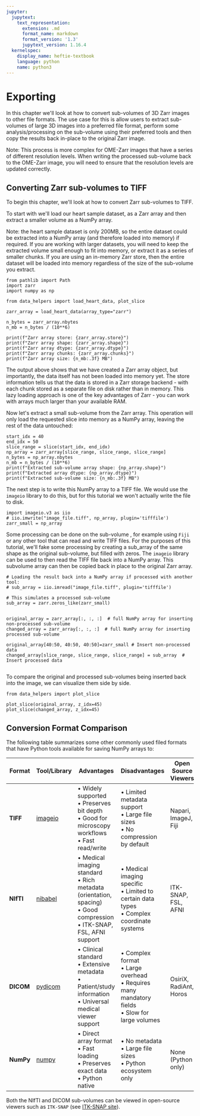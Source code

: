 ```yaml
---
jupyter:
  jupytext:
    text_representation:
      extension: .md
      format_name: markdown
      format_version: '1.3'
      jupytext_version: 1.16.4
  kernelspec:
    display_name: heftie-textbook
    language: python
    name: python3
---
```


# Exporting


In this chapter we'll look at how to convert sub-volumes of 3D Zarr images to other file formats.
The use case for this is allow users to extract sub-volumes of large 3D images into a preferred file format, perform some analysis/processing on the sub-volume using their preferred tools and then copy the results back in-place to the original Zarr image.

Note: This process is more complex for OME-Zarr images that have a series of different resolution levels.
When writing the processed sub-volume back to the OME-Zarr image, you will need to ensure that the resolution levels are updated correctly.

## Converting Zarr sub-volumes to TIFF

To begin this chapter, we'll look at how to convert Zarr sub-volumes to TIFF.

To start with we'll load our heart sample dataset, as a Zarr array and then extract a smaller volume as a NumPy array.

Note: the heart sample dataset is only 200MB, so the entire dataset could be extracted into a NumPy array (and therefore loaded into memory) if required.
If you are working with larger datasets, you will need to keep the extracted volume small enough to fit into memory, or extract it as a series of smaller chunks.
If you are using an in-memory Zarr store, then the entire dataset will be loaded into memory regardless of the size of the sub-volume you extract.

```{code-cell} ipython3
from pathlib import Path
import zarr
import numpy as np

from data_helpers import load_heart_data, plot_slice

zarr_array = load_heart_data(array_type="zarr")

n_bytes = zarr_array.nbytes
n_mb = n_bytes / (10**6)

print(f"Zarr array store: {zarr_array.store}")
print(f"Zarr array shape: {zarr_array.shape}")
print(f"Zarr array dtype: {zarr_array.dtype}")
print(f"Zarr array chunks: {zarr_array.chunks}")
print(f"Zarr array size: {n_mb:.3f} MB")

```

The output above shows that we have created a Zarr array object, but importantly, the data itself has not been loaded into memory yet.
The store information tells us that the data is stored in a Zarr storage backend - with each chunk stored as a separate file on disk rather than in memory.
This lazy loading approach is one of the key advantages of Zarr - you can work with arrays much larger than your available RAM.

Now let's extract a small sub-volume from the Zarr array. This operation will only load the requested slice into memory as a NumPy array, leaving the rest of the data untouched:

```{code-cell} ipython3
start_idx = 40
end_idx = 50
slice_range = slice(start_idx, end_idx)
np_array = zarr_array[slice_range, slice_range, slice_range]
n_bytes = np_array.nbytes
n_mb = n_bytes / (10**6)
print(f"Extracted sub-volume array shape: {np_array.shape}")
print(f"Extracted array dtype: {np_array.dtype}")
print(f"Extracted sub-volume size: {n_mb:.3f} MB")
```

The next step is to write this NumPy array to a TIFF file.
We would use the `imageio` library to do this, but for this tutorial we won't actually write the file to disk.

```{code-cell} ipython3
import imageio.v3 as iio
# iio.imwrite("image_file.tiff", np_array, plugin='tifffile')
zarr_small = np_array

```

Some processing can be done on the sub-volume , for example using `Fiji` or any other tool that can read and write TIFF files.
For the purposes of this tutorial, we'll fake some processing by creating a sub_array of the same shape as the original sub-volume, but filled with zeros.
The `imageio` library can be used to then read the TIFF file back into a NumPy array.
This subvolume array can then be copied back in place to the original Zarr array.

```{code-cell} ipython3
# Loading the result back into a NumPy array if processed with another tool:
# sub_array = iio.imread("image_file.tiff", plugin='tifffile')

# This simulates a processed sub-volume
sub_array = zarr.zeros_like(zarr_small)


original_array = zarr_array[:, :, :]  # full NumPy array for inserting non-processed sub-volume
changed_array = zarr_array[:, :, :]  # full NumPy array for inserting processed sub-volume

original_array[40:50, 40:50, 40:50]=zarr_small # Insert non-processed data
changed_array[slice_range, slice_range, slice_range] = sub_array  # Insert processed data


```

To compare the original and processed sub-volumes being inserted back into the image, we can visualize them side by side.

```{code-cell} ipython3
from data_helpers import plot_slice

plot_slice(original_array, z_idx=45)
plot_slice(changed_array, z_idx=45)
```

## Conversion Format Comparison

The following table summarizes some other commonly used filed formats that have Python tools available for saving NumPy arrays to:

| Format | Tool/Library | Advantages | Disadvantages | Open Source Viewers | Recommended Use Cases |
|--------|--------------|------------|---------------|---------------------| -----------------------|
| **TIFF** | [imageio](https://imageio.readthedocs.io/) | • Widely supported<br>• Preserves bit depth<br>• Good for microscopy workflows<br>• Fast read/write | • Limited metadata support<br>• Large file sizes<br>• No compression by default | Napari, ImageJ, Fiji | General imaging workflows, microscopy data, when broad tool compatibility is needed |
| **NIfTI** | [nibabel](https://nipy.org/nibabel/) | • Medical imaging standard<br>• Rich metadata (orientation, spacing)<br>• Good compression<br>• ITK-SNAP, FSL, AFNI support | • Medical imaging specific<br>• Limited to certain data types<br>• Complex coordinate systems | ITK-SNAP, FSL, AFNI | Medical imaging analysis, neuroimaging studies, when spatial metadata is critical |
| **DICOM** | [pydicom](https://pydicom.github.io/) | • Clinical standard<br>• Extensive metadata<br>• Patient/study information<br>• Universal medical viewer support | • Complex format<br>• Large overhead<br>• Requires many mandatory fields<br>• Slow for large volumes | OsiriX, RadiAnt, Horos | Clinical workflows, when patient metadata is required, for regulatory compliance |
| **NumPy** | [numpy](https://numpy.org/) | • Direct array format<br>• Fast loading<br>• Preserves exact data<br>• Python native | • No metadata<br>• Large file sizes<br>• Python ecosystem only | None (Python only) | Quick prototyping, Python-only workflows, temporary data exchange |

Both the NIfTI and DICOM sub-volumes can be viewed in open-source viewers such as `ITK-SNAP` (see [ITK-SNAP site](https://www.itksnap.org/pmwiki/pmwiki.php)).
